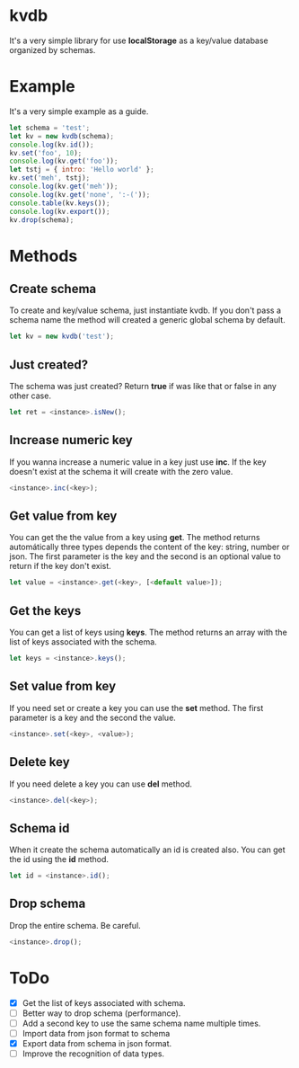 # kvdb

It's a very simple library for use **localStorage** as a key/value database organized by schemas.

# Example

It's a very simple example as a guide.

```js
let schema = 'test';
let kv = new kvdb(schema);
console.log(kv.id());
kv.set('foo', 10);
console.log(kv.get('foo'));
let tstj = { intro: 'Hello world' };
kv.set('meh', tstj);
console.log(kv.get('meh'));
console.log(kv.get('none', ':-('));
console.table(kv.keys());
console.log(kv.export());
kv.drop(schema);
```

# Methods

## Create schema

To create and key/value schema, just instantiate kvdb. If you don't pass a schema name the method will created a generic global
schema by default.

```js
let kv = new kvdb('test');
```

## Just created?

The schema was just created? Return **true** if was like that or false in any other case.

```js
let ret = <instance>.isNew();
```

## Increase numeric key

If you wanna increase a numeric value in a key just use **inc**. If the key doesn't exist at the schema it will create with the
zero value.

```js
<instance>.inc(<key>);
```

## Get value from key

You can get the the value from a key using **get**. The method returns automátically three types depends the content of the
key: string, number or json. The first parameter is the key and the second is an optional value to return if the key don't
exist.

```js
let value = <instance>.get(<key>, [<default value>]);
```

## Get the keys

You can get a list of keys using **keys**. The method returns an array with the list of keys associated with the schema.

```js
let keys = <instance>.keys();
```

## Set value from key

If you need set or create a key you can use the **set** method. The first parameter is a key and the second the value.

```js
<instance>.set(<key>, <value>);
```

## Delete key

If you need delete a key you can use **del** method.

```js
<instance>.del(<key>);
```

## Schema id

When it create the schema automatically an id is created also. You can get the id using the **id** method.

```js
let id = <instance>.id();
```

## Drop schema

Drop the entire schema. Be careful.

```js
<instance>.drop();
```

# ToDo

- [x] Get the list of keys associated with schema.
- [ ] Better way to drop schema (performance).
- [ ] Add a second key to use the same schema name multiple times.
- [ ] Import data from json format to schema
- [x] Export data from schema in json format.
- [ ] Improve the recognition of data types.
